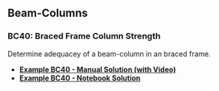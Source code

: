  ## Beam-Columns
 
 ### BC40: Braced Frame Column Strength
 
 Determine adequacey of a beam-column in an braced frame.
 
- **[Example BC40 - Manual Solution (with Video)](http://holtz3.cee.carleton.ca/recordings/3205/2020/2020-03-26/Part-3/)**
- **[Example BC40 - Notebook Solution](Beam-Column-Example-BC40.html)**
